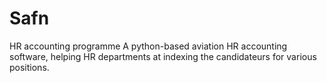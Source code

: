 # Safn
HR accounting programme
A python-based aviation HR accounting software, helping HR departments at indexing the candidateurs for various positions.
